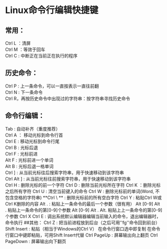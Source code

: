 # Linux命令行编辑快捷键
## 常用：
Ctrl L ：清屏</br>
Ctrl M ：等效于回车</br>
Ctrl C : 中断正在当前正在执行的程序 </br>

## 历史命令：
Ctrl P : 上一条命令，可以一直按表示一直往前翻</br>
Ctrl N : 下一条命令</br>
Ctrl R，再按历史命令中出现过的字符串：按字符串寻找历史命令</br>
## 命令行编辑：
Tab : 自动补齐（重度推荐）</br>
Ctrl A ： 移动光标到命令行首 </br>
Ctrl E : 移动光标到命令行尾 </br>
Ctrl B : 光标后退</br>
Ctrl F : 光标前进</br>
Alt F : 光标前进一个单词</br>
Alt B : 光标后退一格单词</br>
Ctrl ] : 从当前光标往后搜索字符串，用于快速移动到该字符串</br>
Ctrl Alt ] : 从当前光标往前搜索字符串，用于快速移动到该字符串</br>
Ctrl H : 删除光标的前一个字符
Ctrl D : 删除当前光标所在字符
Ctrl K ：删除光标之后所有字符
Ctrl U : 清空当前键入的命令
Ctrl W : 删除光标前的单词(Word, 不包含空格的字符串)
**Ctrl \ ** : 删除光标前的所有空白字符
Ctrl Y : 粘贴Ctrl W或Ctrl K删除的内容
Alt . : 粘贴上一条命令的最后一个参数（很有用）
Alt [0-9] Alt . 粘贴上一条命令的第[0-9]个参数
Alt [0-9] Alt . Alt. 粘贴上上一条命令的第[0-9]个参数
Ctrl X Ctrl E : 调出系统默认编辑器编辑当前输入的命令，退出编辑器时，命令执行
##其他：
Ctrl Z : 把当前进程放到后台（之后可用''fg''命令回到前台）
Shift Insert : 粘贴（相当于Windows的Ctrl V）
在命令行窗口选中即复制
在命令行窗口中键即粘贴，可用Shift Insert代替
Ctrl PageUp : 屏幕输出向上翻页
Ctrl PageDown : 屏幕输出向下翻页
